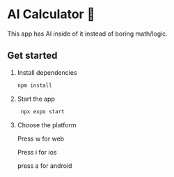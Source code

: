 # AI Calculator 👋

This app has AI inside of it instead of boring math/logic.

## Get started

1. Install dependencies

   ```bash
   npm install
   ```

2. Start the app

   ```bash
    npx expo start
   ```
3. Choose the platform

   Press w for web
   
   Press i for ios
   
   press a for android
